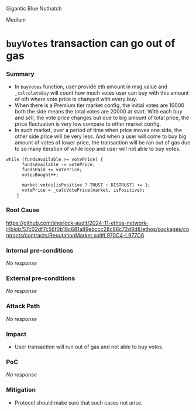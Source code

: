 Gigantic Blue Nuthatch

Medium

# `buyVotes` transaction can go out of gas

### Summary

- In `buyVotes` function, user provide eth amount in msg.value and `_calculateBuy` will count how much votes user can buy with this amount of eth where vote price is changed with every buy.
- When there is a Premium tier market config, the initial votes are 10000 both the side means the total votes are 20000 at start. With each buy and sell, the vote price changes but due to big amount of total price, the price fluctuation is very low compare to other market config.
- In such market, over a period of time when price moves one side, the other side price will be very less. And when a user will come to buy big amount of votes of lower price, the transaction will be ran out of gas due to so many iteration of while loop and user will not able to buy votes.

```solidity
while (fundsAvailable >= votePrice) {
      fundsAvailable -= votePrice;
      fundsPaid += votePrice;
      votesBought++;

      market.votes[isPositive ? TRUST : DISTRUST] += 1;
      votePrice = _calcVotePrice(market, isPositive);
    }
   ```

### Root Cause

https://github.com/sherlock-audit/2024-11-ethos-network-ii/blob/57c02df7c56f0b18c681a89ebccc28c86c72d8d8/ethos/packages/contracts/contracts/ReputationMarket.sol#L970C4-L977C6

### Internal pre-conditions

_No response_

### External pre-conditions

_No response_

### Attack Path

_No response_

### Impact

- User transaction will run out of gas and not able to buy votes.

### PoC

_No response_

### Mitigation

- Protocol should make sure that such cases not arise.
